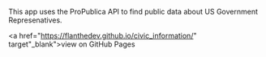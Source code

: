 This app uses the ProPublica API to find public data about US Government Represenatives.

<a href="https://flanthedev.github.io/civic_information/" target"_blank">view on GitHub Pages</a>